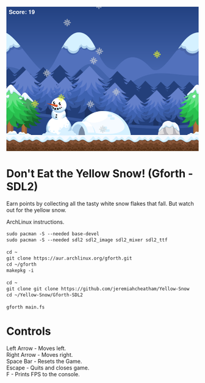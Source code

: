 ![Screenshot](images/screenshot.png)

# Don't Eat the Yellow Snow! (Gforth - SDL2)
Earn points by collecting all the tasty white snow flakes that fall. But watch out for the yellow snow.

ArchLinux instructions.

    sudo pacman -S --needed base-devel
    sudo pacman -S --needed sdl2 sdl2_image sdl2_mixer sdl2_ttf

    cd ~
    git clone https://aur.archlinux.org/gforth.git
    cd ~/gforth
    makepkg -i

    cd ~
    git clone git clone https://github.com/jeremiahcheatham/Yellow-Snow
    cd ~/Yellow-Snow/Gforth-SDL2

    gforth main.fs


# Controls
Left Arrow - Moves left.\
Right Arrow - Moves right.\
Space Bar - Resets the Game.\
Escape - Quits and closes game.\
F - Prints FPS to the console.

